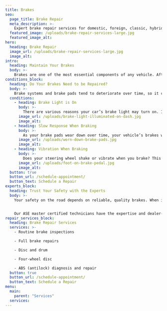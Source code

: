 ```yaml
---
title: Brakes
seo:
  page_title: Brake Repair
  meta_description: >-
    Expert brake repair services for domestic, foreign, classic, hybrid, and luxury vehicles, as well as trucks, RVs and campers.
  featured_image: /uploads/brake-repair-services-large.jpg
  featured_image_alt:
hero:
  heading: Brake Repair
  image_url: /uploads/brake-repair-services-large.jpg
  image_alt:
intro:
  heading: Maintain Your Brakes
  body: >-
    Brakes are one of the most essential components of any vehicle. After all, you can’t be safe on the road if your brakes aren’t in good condition, especially during Wisconsin winters. To ensure your vehicle’s brakes are at the top of their performance, auto experts recommend a brake inspection every six months.
conditions_block:
  heading: Do Your Brakes Need to be Repaired?
  body: >-
    Brake systems and brake pads tend to deteriorate over time, so it can be difficult to know for sure whether it’s time to bring your vehicle in for a brake inspection. To ensure your brakes are working properly, watch out for these common signs of brake system problems:
  conditions:
    - heading: Brake Light is On
      body: >-
        There are various reasons your car’s brake light may turn on. If you notice a brake light, first check to make sure that your emergency brake is off. If your brake light is still on, your car may be due for a routine brake inspection, or there may be a more serious brake problem occurring. In either case, it’s essential that you bring your vehicle in for a comprehensive brake inspection.
      image_url: /uploads/brake-light-illuminated-on-dash.jpg
      image_alt:
    - heading: Slow Response When Braking
      body: >-
        As your brake pads wear down over time, your vehicle’s brakes will likely become less responsive. If you notice that your brakes have less tension, respond slower and require more pressure to engage the brake, then it’s time to schedule a brake repair service.
      image_url: /uploads/worn-down-brake-pads.jpg
      image_alt:
    - heading: Vibration When Braking
      body: >-
        Does your steering wheel shake or vibrate when you brake? This is a common sign of a more serious internal problem with your car’s brake and steering system. If you notice vibrations while braking, be sure to bring your car in for an immediate brake repair.
      image_url: /uploads/foot-on-brake-pedal.jpg
      image_alt:
  button: true
  button_url: /schedule-appointment/
  button_text: Schedule a Repair
experts_block:
  heading: Trust Your Safety with the Experts
  body: >-
    Your safety on the road depends on reliable, quality brakes. When it comes time for your regular brake inspection, or when you need to repair broken brakes, bring your car to the experts at Matthews Tire. 


    Our ASE master certified technicians have the expertise and dealer-quality tools to run full brake inspections and complete complex brake repairs so that you can get back out on the road with peace of mind.
repair_services_block:
  heading: Brake Repair Services
  services: >-
    - Routine brake inspections

    - Full brake repairs

    - Disc and drum

    - Four-wheel disc

    - ABS (antilock) diagnosis and repair
  button: true
  button_url: /schedule-appointment/
  button_text: Schedule a Repair
menu:
  main:
    parent: "Services"
  services:
---
```

